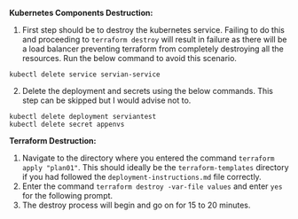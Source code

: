 **Kubernetes Components Destruction:**
1. First step should be to destroy the kubernetes service. Failing to do this and proceeding to `terraform destroy` will result in failure as there will be a load balancer preventing terraform from completely destroying all the resources. Run the below command to avoid this scenario. 
```
kubectl delete service servian-service
```
2. Delete the deployment and secrets using the below commands. This step can be skipped but I would advise not to. 
```
kubectl delete deployment serviantest
kubectl delete secret appenvs
```

**Terraform Destruction:**
1. Navigate to the directory where you entered the command `terraform apply "plan01"`. This should ideally be the `terraform-templates` directory if you had followed the `deployment-instructions.md` file correctly.
2. Enter the command `terraform destroy -var-file values` and enter `yes` for the following prompt. 
3. The destroy process will begin and go on for 15 to 20 minutes.
